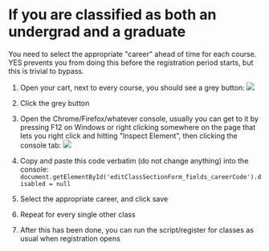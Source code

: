 If you are classified as both an undergrad and a graduate
==

You need to select the appropriate "career" ahead of time for each course. YES prevents you from doing this before the registration period starts, but this is trivial to bypass.

1. Open your cart, next to every course, you should see a grey button:
![](https://i.imgur.com/qGPFxmk.png)

2. Click the grey button

3. Open the Chrome/Firefox/whatever console, usually you can get to it by pressing F12 on Windows or right clicking somewhere on the page that lets you right click and hitting "Inspect Element", then clicking the console tab:
![](https://i.imgur.com/FtbPOlK.png)

4. Copy and paste this code verbatim (do not change anything) into the console: `document.getElementById('editClassSectionForm_fields_careerCode').disabled = null`

5. Select the appropriate career, and click save

6. Repeat for every single other class

7. After this has been done, you can run the script/register for classes as usual when registration opens